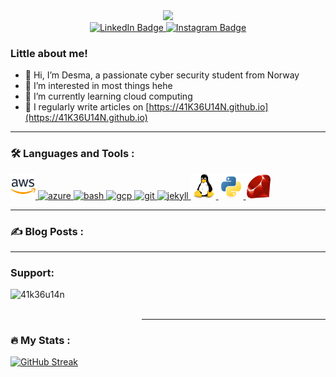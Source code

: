 <div id="header" align="center">
  <img src="https://media.giphy.com/media/M9gbBd9nbDrOTu1Mqx/giphy.gif" width="100"/>
</div>

<div id="badges" align="center">
  <a href="www.linkedin.com/in/desmadeborah">
    <img src="https://img.shields.io/badge/LinkedIn-darkgreen?style=social&logo=linkedin&logoColor=black" alt="LinkedIn Badge"/>
  </a>
  <a href="www.instagram.com/desma.deborah">
    <img src="https://img.shields.io/badge/Instagram-darkgreen?style=social-badge&logo=Instagram&logoColor=black" alt="Instagram Badge"/>
  </a>
</div>

### Little about me!

- 👋 Hi, I’m Desma, a passionate cyber security student from Norway
- 👀 I’m interested in most things hehe
- 🌱 I’m currently learning cloud computing
- 📝 I regularly write articles on [https://41K36U14N.github.io](https://41K36U14N.github.io)

---

### :hammer_and_wrench: Languages and Tools :
<p align="left"> <a href="https://aws.amazon.com" target="_blank" rel="noreferrer"> <img src="https://raw.githubusercontent.com/devicons/devicon/master/icons/amazonwebservices/amazonwebservices-original-wordmark.svg" alt="aws" width="40" height="40"/> </a> <a href="https://azure.microsoft.com/en-in/" target="_blank" rel="noreferrer"> <img src="https://www.vectorlogo.zone/logos/microsoft_azure/microsoft_azure-icon.svg" alt="azure" width="40" height="40"/> </a> <a href="https://www.gnu.org/software/bash/" target="_blank" rel="noreferrer"> <img src="https://www.vectorlogo.zone/logos/gnu_bash/gnu_bash-icon.svg" alt="bash" width="40" height="40"/> </a> <a href="https://cloud.google.com" target="_blank" rel="noreferrer"> <img src="https://www.vectorlogo.zone/logos/google_cloud/google_cloud-icon.svg" alt="gcp" width="40" height="40"/> </a> <a href="https://git-scm.com/" target="_blank" rel="noreferrer"> <img src="https://www.vectorlogo.zone/logos/git-scm/git-scm-icon.svg" alt="git" width="40" height="40"/> </a> <a href="https://jekyllrb.com/" target="_blank" rel="noreferrer"> <img src="https://www.vectorlogo.zone/logos/jekyllrb/jekyllrb-icon.svg" alt="jekyll" width="40" height="40"/> </a> <a href="https://www.linux.org/" target="_blank" rel="noreferrer"> <img src="https://raw.githubusercontent.com/devicons/devicon/master/icons/linux/linux-original.svg" alt="linux" width="40" height="40"/> </a> <a href="https://www.python.org" target="_blank" rel="noreferrer"> <img src="https://raw.githubusercontent.com/devicons/devicon/master/icons/python/python-original.svg" alt="python" width="40" height="40"/> </a> <a href="https://www.ruby-lang.org/en/" target="_blank" rel="noreferrer"> <img src="https://raw.githubusercontent.com/devicons/devicon/master/icons/ruby/ruby-original.svg" alt="ruby" width="40" height="40"/> </a> </p>

---

### :writing_hand: Blog Posts :
<!-- BLOG-POST-LIST:START -->
<!-- BLOG-POST-LIST:END -->

---

<h3 align="left">Support:</h3>
<p><a href="https://www.buymeacoffee.com/41k36u14n"> <img align="left" src="https://cdn.buymeacoffee.com/buttons/v2/default-yellow.png" height="50" width="210" alt="41k36u14n" /></a></p><br><br>

---

### :fire: My Stats :
[![GitHub Streak](http://github-readme-streak-stats.herokuapp.com?user=41K36U14N&theme=dark&background=000000)](https://git.io/streak-stats)

<!---
41K36U14N/41K36U14N is a ✨ special ✨ repository because its `README.md` (this file) appears on your GitHub profile.
You can click the Preview link to take a look at your changes.
--->
